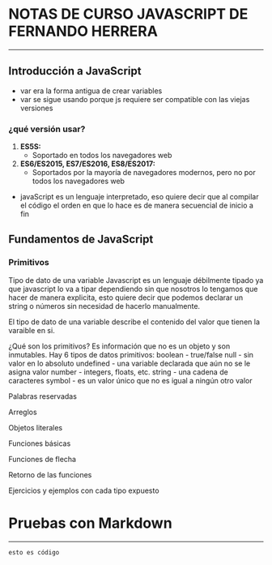 # NOTAS DE CURSO JAVASCRIPT DE FERNANDO HERRERA
___
## Introducción a JavaScript
- var era la forma antigua de crear variables
- var se sigue usando porque js requiere ser compatible con las viejas versiones

### ¿qué versión usar?
1. **ES5S:**
    - Soportado en todos los navegadores web 
2. **ES6/ES2015, ES7/ES2016, ES8/ES2017:**
    - Soportados por la mayoría de navegadores modernos, pero no por todos los navegadores web

- javaScript es un lenguaje interpretado, eso quiere decir que al compilar el código el orden en que lo hace es de manera secuencial de inicio a fin

## Fundamentos de JavaScript

### Primitivos

Tipo de dato de una variable
Javascript es un lenguaje débilmente tipado ya que javascript lo va a tipar dependiendo sin que nosotros lo tengamos que hacer de manera explicita, esto quiere decir que podemos declarar un string o números sin necesidad de hacerlo manualmente.

El tipo de dato de una variable describe el contenido del valor que tienen la varaible en si. 


¿Qué son los primitivos?
Es información que no es un objeto y son inmutables.
Hay 6 tipos de datos primitivos:
boolean - true/false
null - sin valor en lo absoluto
undefined - una variable declarada que aún no se le asigna valor
number - integers, floats, etc.
string - una cadena de caracteres
symbol - es un valor único que no es igual a ningún otro valor



Palabras reservadas

Arreglos

Objetos literales

Funciones básicas

Funciones de flecha

Retorno de las funciones

Ejercicios y ejemplos con cada tipo expuesto


# Pruebas con Markdown
___
~~~~
esto es código
~~~~

